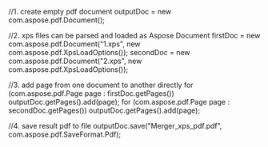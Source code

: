 
//1. create empty pdf document
outputDoc = new com.aspose.pdf.Document();

//2. xps files can be parsed and loaded as Aspose Document
firstDoc = new com.aspose.pdf.Document("1.xps", new com.aspose.pdf.XpsLoadOptions());
secondDoc = new com.aspose.pdf.Document("2.xps", new com.aspose.pdf.XpsLoadOptions());

//3. add page from one document to another directly
for (com.aspose.pdf.Page page : firstDoc.getPages())
    outputDoc.getPages().add(page);
for (com.aspose.pdf.Page page : secondDoc.getPages())
    outputDoc.getPages().add(page);

//4. save result pdf to file
outputDoc.save("Merger_xps_pdf.pdf", com.aspose.pdf.SaveFormat.Pdf);
